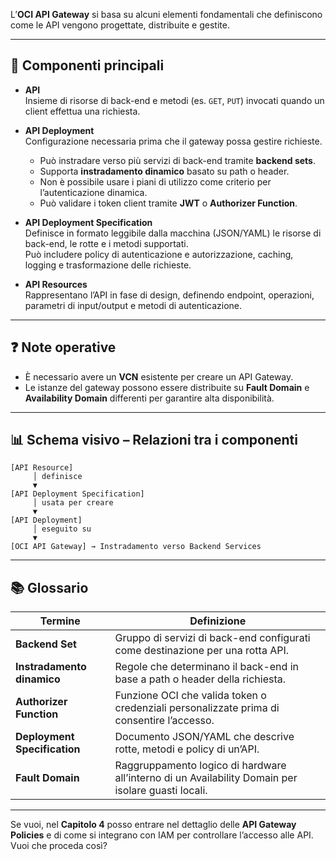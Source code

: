 L’**OCI API Gateway** si basa su alcuni elementi fondamentali che definiscono come le API vengono progettate, distribuite e gestite.

---

## 🧩 Componenti principali

- **API**  
    Insieme di risorse di back-end e metodi (es. `GET`, `PUT`) invocati quando un client effettua una richiesta.
    
- **API Deployment**  
    Configurazione necessaria prima che il gateway possa gestire richieste.
    
    - Può instradare verso più servizi di back-end tramite **backend sets**.
    - Supporta **instradamento dinamico** basato su path o header.
    - Non è possibile usare i piani di utilizzo come criterio per l’autenticazione dinamica.
    - Può validare i token client tramite **JWT** o **Authorizer Function**.
- **API Deployment Specification**  
    Definisce in formato leggibile dalla macchina (JSON/YAML) le risorse di back-end, le rotte e i metodi supportati.  
    Può includere policy di autenticazione e autorizzazione, caching, logging e trasformazione delle richieste.
    
- **API Resources**  
    Rappresentano l’API in fase di design, definendo endpoint, operazioni, parametri di input/output e metodi di autenticazione.
    

---

## ❓ Note operative

- È necessario avere un **VCN** esistente per creare un API Gateway.
- Le istanze del gateway possono essere distribuite su **Fault Domain** e **Availability Domain** differenti per garantire alta disponibilità.

---

## 📊 Schema visivo – Relazioni tra i componenti

```
[API Resource]
     │ definisce
     ▼
[API Deployment Specification]
     │ usata per creare
     ▼
[API Deployment]
     │ eseguito su
     ▼
[OCI API Gateway] → Instradamento verso Backend Services
```

---

## 📚 Glossario

|Termine|Definizione|
|---|---|
|**Backend Set**|Gruppo di servizi di back-end configurati come destinazione per una rotta API.|
|**Instradamento dinamico**|Regole che determinano il back-end in base a path o header della richiesta.|
|**Authorizer Function**|Funzione OCI che valida token o credenziali personalizzate prima di consentire l’accesso.|
|**Deployment Specification**|Documento JSON/YAML che descrive rotte, metodi e policy di un’API.|
|**Fault Domain**|Raggruppamento logico di hardware all’interno di un Availability Domain per isolare guasti locali.|

---

Se vuoi, nel **Capitolo 4** posso entrare nel dettaglio delle **API Gateway Policies** e di come si integrano con IAM per controllare l’accesso alle API. Vuoi che proceda così?